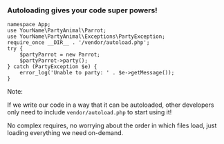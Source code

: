 ### Autoloading gives your code super powers!

<pre class="hljs lang-php"><code>namespace App;</code><code class="hljs lang-php fragment" data-fragment-index="1">
use YourName\PartyAnimal\Parrot;
use YourName\PartyAnimal\Exceptions\PartyException;</code><code class="fragment" data-fragment-index="0">
require_once __DIR__ . '/vendor/autoload.php';</code><code class="fragment" data-fragment-index="1">
try {
    $partyParrot = new Parrot;
    $partyParrot->party();
} catch (PartyException $e) {
    error_log('Unable to party: ' . $e->getMessage());
}</code></pre>

Note:

If we write our code in a way that it can be autoloaded, other developers only need to include `vendor/autoload.php` to start using it!

No complex requires, no worrying about the order in which files load, just loading everything we need on-demand.
